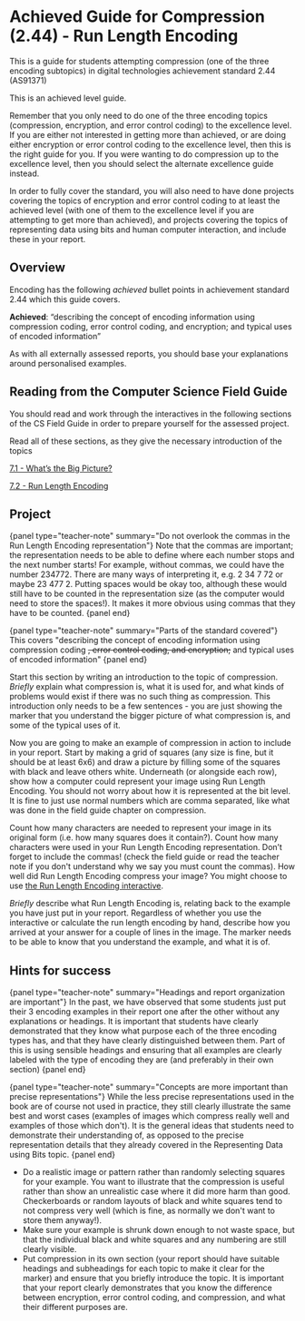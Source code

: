 # Achieved Guide for Compression (2.44) - Run Length Encoding

This is a guide for students attempting compression (one of the three encoding subtopics) in digital technologies achievement standard 2.44 (AS91371)

This is an achieved level guide.

Remember that you only need to do one of the three encoding topics (compression, encryption, and error control coding) to the excellence level. If you are either not interested in getting more than achieved, or are doing either encryption or error control coding to the excellence level, then this is the right guide for you. If you were wanting to do compression up to the excellence level, then you should select the alternate excellence guide instead.

In order to fully cover the standard, you will also need to have done projects covering the topics of encryption and error control coding to at least the achieved level (with one of them to the excellence level if you are attempting to get more than achieved), and projects covering the topics of representing data using bits and human computer interaction, and include these in your report.

## Overview

Encoding has the following *achieved* bullet points in achievement standard 2.44 which this guide covers.

**Achieved**: “describing the concept of encoding information using compression coding, error control coding, and encryption; and typical uses of encoded information”

As with all externally assessed reports, you should base your explanations around personalised examples.

## Reading from the Computer Science Field Guide

You should read and work through the interactives in the following sections of the CS Field Guide in order to prepare yourself for the assessed project.

Read all of these sections, as they give the necessary introduction of the topics

[7.1 - What’s the Big Picture?](chapters/coding-compression.html#whats-the-big-picture)

[7.2 - Run Length Encoding](chapters/coding-compression.html#run-length-encoding)

## Project

{panel type="teacher-note" summary="Do not overlook the commas in the Run Length Encoding representation"}
Note that the commas are important; the representation needs to be able to define where each number stops and the next number starts! For example, without commas, we could have the number 234772. There are many ways of interpreting it, e.g. 2 34 7 72 or maybe 23 477 2. Putting spaces would be okay too, although these would still have to be counted in the representation size (as the computer would need to store the spaces!). It makes it more obvious using commas that they have to be counted.
{panel end}

{panel type="teacher-note" summary="Parts of the standard covered"}
This covers "describing the concept of encoding information using compression coding ~~, error control coding, and encryption;~~ and typical uses of encoded information"
{panel end}

Start this section by writing an introduction to the topic of compression. *Briefly* explain what compression is, what it is used for, and what kinds of problems would exist if there was no such thing as compression. This introduction only needs to be a few sentences - you are just showing the marker that you understand the bigger picture of what compression is, and some of the typical uses of it.

Now you are going to make an example of compression in action to include in your report. Start by making a grid of squares (any size is fine, but it should be at least 6x6) and draw a picture by filling some of the squares with black and leave others white. Underneath (or alongside each row), show how a computer could represent your image using Run Length Encoding. You should not worry about how it is represented at the bit level. It is fine to just use normal numbers which are comma separated, like what was done in the field guide chapter on compression.

Count how many characters are needed to represent your image in its original form (i.e. how many squares does it contain?). Count how many characters were used in your Run Length Encoding representation. Don’t forget to include the commas! (check the field guide or read the teacher note if you don't understand why we say you must count the commas). How well did Run Length Encoding compress your image? You might choose to use [the Run Length Encoding interactive](interactives/run-length-encoding/index.html).

*Briefly* describe what Run Length Encoding is, relating back to the example you have just put in your report. Regardless of whether you use the interactive or calculate the run length encoding by hand, describe how you arrived at your answer for a couple of lines in the image. The marker needs to be able to know that you understand the example, and what it is of.

## Hints for success

{panel type="teacher-note" summary="Headings and report organization are important"}
In the past, we have observed that some students just put their 3 encoding examples in their report one after the other without any explanations or headings. It is important that students have clearly demonstrated that they know what purpose each of the three encoding types has, and that they have clearly distinguished between them. Part of this is using sensible headings and ensuring that all examples are clearly labeled with the type of encoding they are (and preferably in their own section)
{panel end}

{panel type="teacher-note" summary="Concepts are more important than precise representations"}
While the less precise representations used in the book are of course not used in practice, they still clearly illustrate the same best and worst cases (examples of images which compress really well and examples of those which don't). It is the general ideas that students need to demonstrate their understanding of, as opposed to the precise representation details that they already covered in the Representing Data using Bits topic.
{panel end}

- Do a realistic image or pattern rather than randomly selecting squares for your example. You want to illustrate that the compression is useful rather than show an unrealistic case where it did more harm than good. Checkerboards or random layouts of black and white squares tend to not compress very well (which is fine, as normally we don't want to store them anyway!).
- Make sure your example is shrunk down enough to not waste space, but that the individual black and white squares and any numbering are still clearly visible.
- Put compression in its own section (your report should have suitable headings and subheadings for each topic to make it clear for the marker) and ensure that you briefly introduce the topic. It is important that your report clearly demonstrates that you know the difference between encryption, error control coding, and compression, and what their different purposes are.
